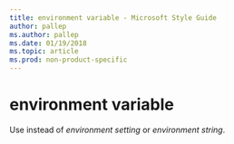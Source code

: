 ```yaml
---
title: environment variable - Microsoft Style Guide
author: pallep
ms.author: pallep
ms.date: 01/19/2018
ms.topic: article
ms.prod: non-product-specific
---
```


# environment variable

Use instead of *environment setting* or *environment string*.
